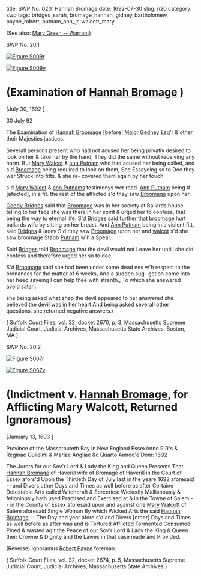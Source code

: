 title: SWP No. 020: Hannah Bromage
date: 1692-07-30
slug: n20
category: swp
tags: bridges_sarah, bromage_hannah, gidney_bartholomew, payne_robert, putnam_ann_jr, walcott_mary


(See also: [Mary Green -- Warrant)](/n64.html#n64.1)


<div markdown class="doc" id="n20.1">

<div class="doc_id">SWP No. 20.1</div>


<span markdown class="figure">[![Figure S009r](archives/Suffolk/small/S009A.jpg)](archives/Suffolk/large/S009A.jpg)</span>

<span markdown class="figure">[![Figure S009v](archives/Suffolk/small/S009B.jpg)](archives/Suffolk/large/S009B.jpg)</span>

# (Examination of [Hannah Bromage](/tag/bromage_hannah.html) )

[July 30, 1692 ]

30 July  92

The Examination of [Hannah Broomage](/tag/bromage_hannah.html) [before]  [Major Gedney](/tag/gidney_bartholomew.html) Esq'r & other their Majesties justices.

Severall persons present who had not acused her being privatly desired to look on her & take her by the hand, They did the same without receiving any harm. But [Mary Walcot](/tag/walcott_mary.html) & [ann Putnam](/tag/putnam_ann_jr.html) who had  acused her being called, and s'd [Broomage](/tag/bromage_hannah.html) being required to look on  them, She Essayeing so to Doe they wer Struck into fitts. & she re-  covered them again by her touch.

s'd [Mary Walcot](/tag/walcott_mary.html) & [ann Putnams](/tag/putnam_ann_jr.html)  testimonys wer read. [Ann Putnam](/tag/putnam_ann_jr.html) being #[afected], in a fit. the rest  of the afflicted s'd they saw [Broomage](/tag/bromage_hannah.html) upon her.

[Goody Bridges](/tag/bridges_sarah.html) said that [Broomage](/tag/bromage_hannah.html) was in her society at Ballards  house telling to her face she was there in her spirit & urged her to  confess, that being the way to eternal life. S'd [Bridges](/tag/bridges_sarah.html) said further  that [broomage](/tag/bromage_hannah.html) hurt ballards wife by sitting on her breast. And [Ann Putnam](/tag/putnam_ann_jr.html) being in a violent fitt, said [Bridges](/tag/bridges_sarah.html) & lacey S'd they saw  [Broomage](/tag/bromage_hannah.html) upon her and [walcot](/tag/walcott_mary.html) s'd she saw broomage Stabb [Putnam](/tag/putnam_ann_jr.html) w'h a Spear.

Said [Bridges](/tag/bridges_sarah.html) told [Broomage](/tag/bromage_hannah.html) that the devil would  not Leave her untill she did confess and therefore urged her so to  doe.

S'd [Broomage](/tag/bromage_hannah.html) said she had been under some dead nes w'h respect to the ordnances for the matter of 6 weeks, And a sudden sug-  getion come into her heed sayeing I can help thee with strenth., To  which she answered avoid satan.

she being asked what shap the devil appeared to her answered  she believed the devil was in her heart And being asked severall other  questions, she returned negative answers./

( Suffolk Court Files, vol. 32, docket 2670, p. 3, Massachusetts Supreme Judicial Court, Judicial Archives, Massachusetts State Archives, Boston, MA.)


</div>



<div markdown class="doc" id="n20.2">

<div class="doc_id">SWP No. 20.2</div>


<span markdown class="figure">[![Figure S067r](archives/Suffolk/small/S067A.jpg)](archives/Suffolk/large/S067A.jpg)</span>

<span markdown class="figure">[![Figure S067v](archives/Suffolk/small/S067B.jpg)](archives/Suffolk/large/S067B.jpg)</span>

# (Indictment v. [Hannah Bromage](/tag/bromage_hannah.html), for Afflicting Mary Walcott, Returned Ignoramous)

[January 13, 1693 ]

Province of the Massathuteth  Bay in New England  EssexAnno R R's & Reginae Gulielmi  & Mariae Angliae &c Quarto  Annoq'e Dom: 1692

The Jurors for our Sov'r Lord & Lady the King and Queen Presents That [Hannah Bromage](/tag/bromage_hannah.html) of Haverill wife of Bromage of  Haverill in the Court of Essex afors'd Upon the Thirtieth Day of July last in the yeare 1692 aforesaid -- and Divers other Days and  Times as well before as after Certaine Detestable Arts called Witchcraft & Sorceries: Wickedly Mallishously & felloniously hath used  Practised and Exercised at & in the Towne of Salem -- in the County  of Essex aforesaid upon and against one [Mary Walcott](/tag/walcott_mary.html) of Salem aforesaid Single Woman By which Wicked Arts the said [Hannah Bromage](/tag/bromage_hannah.html) -- The Day and year afore s'd and Divers [other] Days and Times as well before as after was and is Tortured Afflicted Tormented Consumed Pined & wasted ag't the Peace of our Sov'r Lord  & Lady the King & Queen their Crowne & Dignity and the Lawes in that case made and Provided.

(Reverse) Ignoramus 
[Robert Payne](/tag/payne_robert.html) 
foreman:

( Suffolk Court Files, vol. 32, docket 2674, p. 5, Massachusetts Supreme Judicial Court, Judicial Archives, Massachusetts State Archives.)


</div>